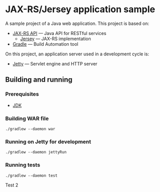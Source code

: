 JAX-RS/Jersey application sample
========================================

A sample project of a Java web application.
This project is based on:

* [JAX-RS API](https://java.net/projects/jax-rs-spec) — Java API for RESTful services
  * [Jersey](https://jersey.java.net/) — JAX-RS implementation
* [Gradle](http://www.gradle.org/) — Build Automation tool

On this project, an application server used in a development cycle is:

* [Jetty](http://www.eclipse.org/jetty/) — Servlet engine and HTTP server

## Building and running

### Prerequisites

* [JDK](http://www.oracle.com/technetwork/java/javase/downloads/index.html)

### Building WAR file

```
./gradlew --daemon war
```

### Running on Jetty for development

```
./gradlew --daemon jettyRun
```

### Running tests

```
./gradlew --daemon test
```

Test 2
